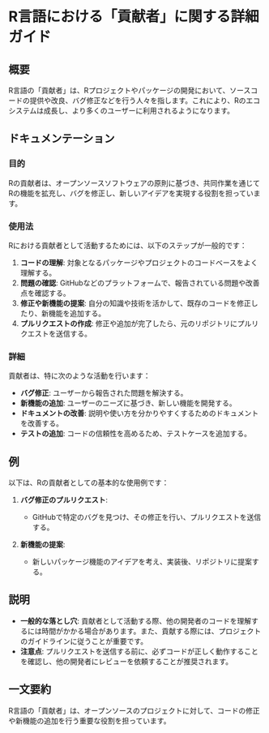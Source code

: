 <!--
Meta Description: # R言語における「貢献者」に関する詳細ガイド ## 概要 R言語の「貢献者」は、Rプロジェクトやパッケージの開発において、ソースコードの提供や改良、バグ修正などを行う人々を指します。これにより、Rのエコシステムは成長し、より多くのユーザーに利用されるようになります。 ## ドキュメンテーション #...
Meta Keywords: 貢献者, r言語の, r言語における, に関する詳細ガイド, rプロジェクトやパッケージの開発において
-->

# R言語における「貢献者」に関する詳細ガイド

## 概要
R言語の「貢献者」は、Rプロジェクトやパッケージの開発において、ソースコードの提供や改良、バグ修正などを行う人々を指します。これにより、Rのエコシステムは成長し、より多くのユーザーに利用されるようになります。

## ドキュメンテーション
### 目的
Rの貢献者は、オープンソースソフトウェアの原則に基づき、共同作業を通じてRの機能を拡充し、バグを修正し、新しいアイデアを実現する役割を担っています。

### 使用法
Rにおける貢献者として活動するためには、以下のステップが一般的です：
1. **コードの理解**: 対象となるパッケージやプロジェクトのコードベースをよく理解する。
2. **問題の確認**: GitHubなどのプラットフォームで、報告されている問題や改善点を確認する。
3. **修正や新機能の提案**: 自分の知識や技術を活かして、既存のコードを修正したり、新機能を追加する。
4. **プルリクエストの作成**: 修正や追加が完了したら、元のリポジトリにプルリクエストを送信する。

### 詳細
貢献者は、特に次のような活動を行います：
- **バグ修正**: ユーザーから報告された問題を解決する。
- **新機能の追加**: ユーザーのニーズに基づき、新しい機能を開発する。
- **ドキュメントの改善**: 説明や使い方を分かりやすくするためのドキュメントを改善する。
- **テストの追加**: コードの信頼性を高めるため、テストケースを追加する。

## 例
以下は、Rの貢献者としての基本的な使用例です：

1. **バグ修正のプルリクエスト**:
   - GitHubで特定のバグを見つけ、その修正を行い、プルリクエストを送信する。
  
2. **新機能の提案**:
   - 新しいパッケージ機能のアイデアを考え、実装後、リポジトリに提案する。

## 説明
- **一般的な落とし穴**: 貢献者として活動する際、他の開発者のコードを理解するには時間がかかる場合があります。また、貢献する際には、プロジェクトのガイドラインに従うことが重要です。
- **注意点**: プルリクエストを送信する前に、必ずコードが正しく動作することを確認し、他の開発者にレビューを依頼することが推奨されます。

## 一文要約
R言語の「貢献者」は、オープンソースのプロジェクトに対して、コードの修正や新機能の追加を行う重要な役割を担っています。